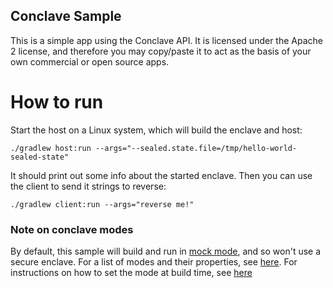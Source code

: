 ## Conclave Sample

This is a simple app using the Conclave API. It is licensed under the Apache 2 license, and therefore you may 
copy/paste it to act as the basis of your own commercial or open source apps.

# How to run

Start the host on a Linux system, which will build the enclave and host:

```
./gradlew host:run --args="--sealed.state.file=/tmp/hello-world-sealed-state"
```

It should print out some info about the started enclave. Then you can use the client to send it strings to reverse:

```
./gradlew client:run --args="reverse me!"
```

### Note on conclave modes
By default, this sample will build and run in [mock mode](https://docs.conclave.net/mockmode.html), and so won't use a
secure enclave. For a list of modes and their properties, see [here](https://docs.conclave.net/enclave-modes.html).
For instructions on how to set the mode at build time, see [here](https://docs.conclave.net/running-hello-world.html#beyond-mock-mode)

